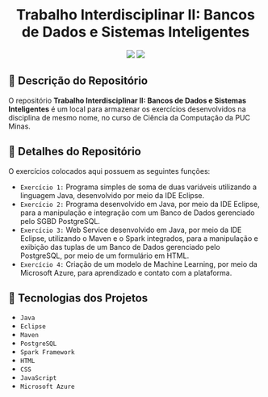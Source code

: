 <h1 align="center">Trabalho Interdisciplinar II: Bancos de Dados e Sistemas Inteligentes</h1>

<p align="center">
<img src="https://img.shields.io/badge/status-andamento-yellow">
<img src="https://img.shields.io/badge/last%20modified-08%2F06%2F2023-informational">
</p>

## :pencil: Descrição do Repositório

O repositório **Trabalho Interdisciplinar II: Bancos de Dados e Sistemas Inteligentes** é um local para armazenar os exercícios desenvolvidos na disciplina de mesmo nome, no curso de Ciência da Computação da PUC Minas.

## :wrench: Detalhes do Repositório

O exercícios colocados aqui possuem as seguintes funções:

- `Exercício 1:` Programa simples de soma de duas variáveis utilizando a linguagem Java, desenvolvido por meio da IDE Eclipse.
- `Exercício 2:` Programa desenvolvido em Java, por meio da IDE Eclipse, para a manipulação e integração com um Banco de Dados gerenciado pelo SGBD PostgreSQL.
- `Exercício 3:` Web Service desenvolvido em Java, por meio da IDE Eclipse, utilizando o Maven e o Spark integrados, para a manipulação e exibição das tuplas de um Banco de Dados gerenciado pelo PostgreSQL, por meio de um formulário em HTML.
- `Exercício 4:` Criação de um modelo de Machine Learning, por meio da Microsoft Azure, para aprendizado e contato com a plataforma.

## :hammer: Tecnologias dos Projetos

- `Java`
- `Eclipse`
- `Maven`
- `PostgreSQL`
- `Spark Framework`
- `HTML`
- `CSS`
- `JavaScript`
- `Microsoft Azure`
